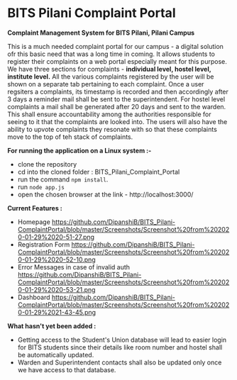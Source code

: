 # BITS Pilani Complaint Portal 
**Complaint Management System for BITS Pilani, Pilani Campus**

This is a much needed complaint portal for our campus - a digital solution ofr this basic need that was a long time in coming. It allows students to register their complaints on a web portal especially meant for this purpose. 
We have three sections for complaints - **individual level, hostel level, institute level.** 
All the various complaints registered by the user will be shown on a separate tab pertaining to each complaint. 
Once a user regsiters a complaints, its timestamp is recorded and then accordingly after 3 days a reminder mail shall be sent to the superintendent. For hostel level complaints a mail shall be generated after 20 days and sent to the warden. 
This shall ensure accountability among the authorities responsible for seeing to it that the complaints are looked into. 
The users will also have the ability to upvote complaints they resonate with so that these complaints move to the top of teh stack of complaints.

**For running the application on a Linux system :-** 
 - clone the repository
 - cd into the cloned folder : BITS_Pilani_Complaint_Portal
 - run the command `npm install`. 
 - run `node app.js`
 - open the chosen browser at the link - http://localhost:3000/

**Current Features :**
 - Homepage 
   https://github.com/DipanshiB/BITS_Pilani-ComplaintPortal/blob/master/Screenshots/Screenshot%20from%202020-01-29%2020-51-27.png
  - Registration Form 
   https://github.com/DipanshiB/BITS_Pilani-ComplaintPortal/blob/master/Screenshots/Screenshot%20from%202020-01-29%2020-52-10.png
  - Error Messages in case of invalid auth
   https://github.com/DipanshiB/BITS_Pilani-ComplaintPortal/blob/master/Screenshots/Screenshot%20from%202020-01-29%2020-53-21.png
 - Dashboard
   https://github.com/DipanshiB/BITS_Pilani-ComplaintPortal/blob/master/Screenshots/Screenshot%20from%202020-01-29%2021-43-45.png
 
**What hasn't yet been added :**
 - Getting access to the Student's Union database will lead to easier login for BITS students since their details like room number and hostel shall be automatically updated. 
 - Warden and Superintendent contacts shall also be updated only once we have access to that database. 

